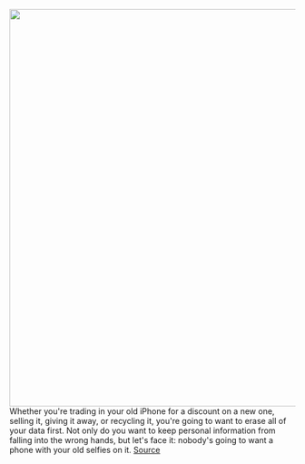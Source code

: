 <img src='https://cdn.vox-cdn.com/thumbor/-ZA4YDuwKhZx9JbYZvssOlqdEDw=/0x0:2040x1360/1200x800/filters:focal(857x517:1183x843)/cdn.vox-cdn.com/uploads/chorus_image/image/69863371/jbareham_171031_2099_A_0227.0.jpg' width='700px' /><br/>
Whether you're trading in your old iPhone for a discount on a new one, selling it, giving it away, or recycling it, you're going to want to erase all of your data first. Not only do you want to keep personal information from falling into the wrong hands, but let's face it: nobody's going to want a phone with your old selfies on it.
<a href='https://www.theverge.com/22675669/iphone-ios-apple-wipe-delete-trade'> Source <a/>